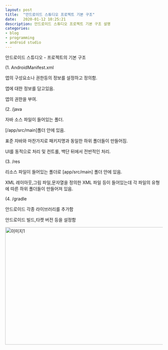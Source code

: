 ```yaml
---
layout: post
title:  "안드로이드 스튜디오 프로젝트 기본 구조"
date:   2020-01-12 10:25:21
description: 안드로이드 스튜디오 프로젝트 기본 구조 설명
categories: 
- blog
- programming
- android studio
---
```


안드로이드 스튜디오 - 프로젝트의 기본 구조

(1. AndroidManifest.xml

앱의 구성요소나 권한등의 정보를 설정하고 정의함.

앱에 대한 정보를 담고있음.

앱의 권한을 부여.

(2. /java

자바 소스 파일이 들어있는 폴더.

[/app/src/main]폴더 안에 있음.

표준 자바와 마찬가지로 패키지명과 동일한 하위 폴더들이 만들어짐.

UI를 동적으로 처리 및 컨트롤, 백단 뒤에서 전반적인 처리.

(3. /res

리소스 파일이 들어있는 폴더로 [app/src/main] 폴더 안에 있음.

XML 레이아웃,그림 파일,문자열을 정의한 XML 파일 등이 들어있는데 각 파일의 유형에 따른 하위 폴더들이 만들어져 있음.

(4. /gradle

안드로이드 각종 라이브러리를 추가함

안드로이드 빌드,타켓 버전 등을 설정함

<img src="https://miro.medium.com/max/617/1*_L3jY17uge_fwYFvDkzlbg.png" width="1150px" height="375px" title="px(픽셀) 크기 설정" alt="이미지1"><br/>
